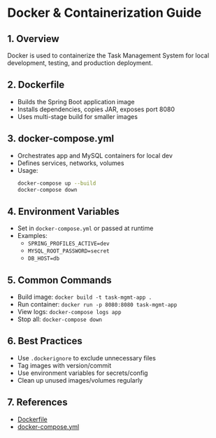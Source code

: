 # Docker & Containerization Guide

## 1. Overview
Docker is used to containerize the Task Management System for local development, testing, and production deployment.

## 2. Dockerfile
- Builds the Spring Boot application image
- Installs dependencies, copies JAR, exposes port 8080
- Uses multi-stage build for smaller images

## 3. docker-compose.yml
- Orchestrates app and MySQL containers for local dev
- Defines services, networks, volumes
- Usage:
  ```bash
  docker-compose up --build
  docker-compose down
  ```

## 4. Environment Variables
- Set in `docker-compose.yml` or passed at runtime
- Examples:
  - `SPRING_PROFILES_ACTIVE=dev`
  - `MYSQL_ROOT_PASSWORD=secret`
  - `DB_HOST=db`

## 5. Common Commands
- Build image: `docker build -t task-mgmt-app .`
- Run container: `docker run -p 8080:8080 task-mgmt-app`
- View logs: `docker-compose logs app`
- Stop all: `docker-compose down`

## 6. Best Practices
- Use `.dockerignore` to exclude unnecessary files
- Tag images with version/commit
- Use environment variables for secrets/config
- Clean up unused images/volumes regularly

## 7. References
- [Dockerfile](../docker/Dockerfile)
- [docker-compose.yml](../docker/docker-compose.yml) 